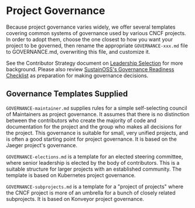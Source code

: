 # Project Governance

Because project governance varies widely, we offer several templates covering
common systems of governance used by various CNCF projects.  In order to
adopt them, choose the one closest to how you want your project to be governed,
then rename the appropriate `GOVERNANCE-xxx.md` file to GOVERNANCE.md,
overwriting this file, and customize it.

See the Contributor Strategy document on [Leadership Selection](https://contribute.cncf.io/maintainers/governance/leadership-selection/)
for more background.  Please also review [SustainOSS's Governance Readiness Checklist](https://sustainers.github.io/governance-readiness/)
as preparation for making governance decisions.

## Governance Templates Supplied

`GOVERNANCE-maintainer.md` supplies rules for a simple self-selecting council
of Maintainers as project governance.  It assumes that there is no distinction
between the contributors who create the majority of code and documentation for
the project and the group who makes all decisions for the project.  This
governance is suitable for small, very unified projects, and is often a good
starting point for project governance.  It is based on the Jaeger project's
governance.

`GOVERNANCE-elections.md` is a template for an elected steering committee,
where senior leadership is elected by the body of contributors.  This is a
suitable structure for larger projects with an established community.  The
template is based on Kubernetes project governance.

`GOVERNANCE-subprojects.md` is a template for a "project of projects" where
the CNCF project is more of an umbrella for a bunch of closely related
subprojects.  It is based on Konveyor project governance.